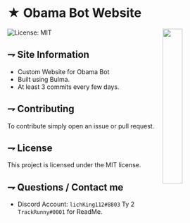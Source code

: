 <!-- MAIN TITLE -->
# ★ Obama Bot Website

<!-- PICTURE -->
<img align="right" src="https://cdn.discordapp.com/avatars/444463875908304901/85bd372928d86d65e41571cbb885956a.png?size=256" width=30%>

<!-- BADGES -->
![License: MIT](https://img.shields.io/badge/License-MIT-yellow.svg)

<!-- KEY INFORMATION HEADER -->
## ⇁ Site Information

* Custom Website for Obama Bot
* Built using Bulma.
* At least 3 commits every few days.

<!-- CONTRIBUTING HEADER -->
## ⇁ Contributing

To contribute simply open an issue or pull request.

<!-- LICENSE INFO -->
## ⇁ License

This project is licensed under the MIT license.

<!-- END OF README -->
## ⇁ Questions / Contact me

* Discord Account: `lichKing112#8803`
Ty 2 `TrackRunny#0001` for ReadMe.
